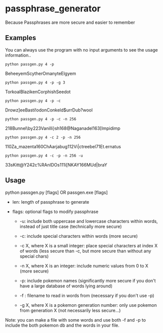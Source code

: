 # passphrase_generator
Because Passphrases are more secure and easier to remember


## Examples
You can always use the program with no input arguments to see the usage information..

```
python passgen.py 4 -p
```

BeheeyemScytherOmanyteElgyem

```
python passgen.py 4 -p -g 3
```

TorkoalBlazikenCorphishSeedot

```
python passgen.py 4 -p -c
```

Drowz]eeBasti!odonConkeld$urrDub?wool

```
python passgen.py 4 -p -c -n 256
```

218Bunnel\by223Vanilli}sh168@Naganadel163[Impidimp

```
python passgen.py 4 -c 2 -p -n 256
```

110Za_mazenta160ChAarjabug112Vi|ctreebel71Et.ernatus

```
python passgen.py 4 -c -p -n 256 -u
```

33sKitt@Y242c%RAnIDOs111i[NKAY166MUd|braY


## Usage
python passgen.py <len> [flags] OR passgen.exe <len> [flags]
  
* len: length of passphrase to generate
  
* flags: optional flags to modify passphrase
  
  * -u: include both uppercase and lowercase characters within words, instead of just title case (technically more secure)
  
  * -c: include special characters within words (more secure)
  
  * -c X, where X is a small integer: place special characters at index X of words (less secure than -c, but more secure than without any special chars)
  
  * -n X, where X is an integer: include numeric values from 0 to X (more secure)
  
  * -p: include pokemon names (significantly more secure if you don't have a large database of words lying around)
  
  * -f <filename>: filename to read in words from (necessary if you don't use -p)
  
  * -g X, where X is a pokemon generation number: only use pokemon from generation X (not necessarily less secure...)
  
Note: you can make a file with some words and use both -f and -p to include the both pokemon db and the words in your file.

